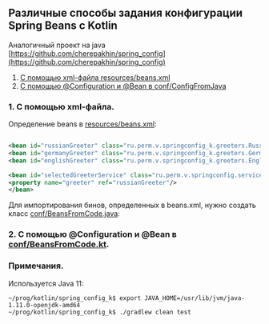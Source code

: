 Различные способы задания конфигурации Spring Beans с Kotlin
----------------

Аналогичный проект на java [https://github.com/cherepakhin/spring_config](https://github.com/cherepakhin/spring_config)

1. [С помощью xml-файла resources/beans.xml](#xml_file)
2. [С помощью @Configuration и @Bean в conf/ConfigFromJava](#configuration)

<a id="xml_file"></a>
### 1. С помощью xml-файла.

Определение beans в [resources/beans.xml](https://github.com/cherepakhin/spring_config_k/blob/main/src/main/resources/beans.xml):

````xml

<bean id="russianGreeter" class="ru.perm.v.springconfig_k.greeters.RussianGreeter"/>
<bean id="germanyGreeter" class="ru.perm.v.springconfig_k.greeters.GermanyGreeter"/>
<bean id="englishGreeter" class="ru.perm.v.springconfig_k.greeters.EnglishGreeter"/>

<bean id="selectedGreeterService" class="ru.perm.v.springconfig.service.GreeterService">
<property name="greeter" ref="russianGreeter"/>
</bean>
````

Для импортирования бинов, определенных в beans.xml, нужно создать класс [conf/BeansFromCode.java](https://github.com/cherepakhin/spring_config/blob/main/src/main/java/ru/perm/v/springconfig/conf/BeansConfiguration.java):

<a id="configuration"></a>
### 2. С помощью @Configuration и @Bean в [conf/BeansFromCode.kt](https://github.com/cherepakhin/spring_config/blob/main/src/main/java/ru/perm/v/springconfig_k/conf/BeansFromCode.kt).

### Примечания.

Используется Java 11:

````shell
~/prog/kotlin/spring_config_k$ export JAVA_HOME=/usr/lib/jvm/java-1.11.0-openjdk-amd64
~/prog/kotlin/spring_config_k$ ./gradlew clean test
````